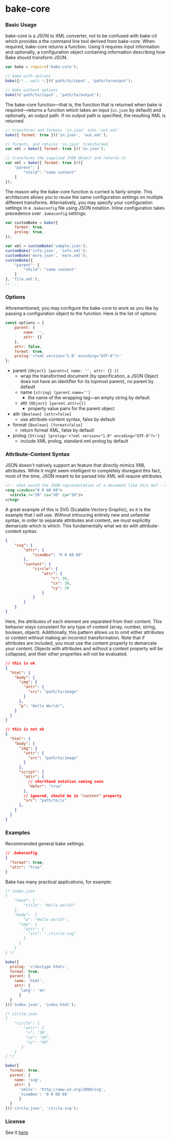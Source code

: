 # bake-core

### Basic Usage

bake-core is a JSON to XML converter, not to be confused with bake-cli which provides a the command line tool derived from bake-core. When required, bake-core returns a function. Using it requires input information and optionally, a configuration object containing information describing how Bake should transform JSON.

```javascript
var bake = require('bake-core');

// bake with options
bake({/*...opts */})('path/to/input', 'path/to/output');

// bake without options
bake()('path/to/input', 'path/to/output');
```

The bake-core function—that is, the function that is returned when bake is required—returns a function which takes an input (`in.json` by default) and optionally, an output path. If no output path is specified, the resulting XML is returned.

```javascript
// transforms and formats 'in.json' into 'out.xml'
bake({ format: true })('in.json', 'out.xml');

// formats, and returns 'in.json' transformed
var xml = bake({ format: true })('in.json');

// transforms the supplied JSON Object and returns it
var xml = bake({ format: true })({
    "parent": [
        "child": "some content"
    ]
});
```

The reason why the bake-core function is curried is fairly simple. This architecure allows you to reuse the same configuration settings on multiple different transforms. Alternatively, you may specify your configuration settings in a `.bakeconfig` file using JSON notation. Inline configuration takes precedence over `.bakeconfig` settings.	

```javascript
var customBake = bake({
    format: true,
    prolog: true,
});

var xml = customBake('sample.json');
customBake('info.json', 'info.xml');
customBake('more.json', 'more.xml');
customBake({
    "parent": [
        "child": "some content"
    ]
}, 'file.xml');
// ...
```
### Options

Aforementioned, you may configure the bake-core to work as you like by passing a configuration object to the function. Here is the list of options:

```javascript
const options = {
    parent: {
        name: '',
        attr: {}
    },
    attr: false,
    format: true,
    prolog:'<?xml version="1.0" encoding="UTF-8"?>'
};
```

- parent `{Object} [parent={ name: '', attr: {} }] `
  - wrap the transformed document (by specification, a JSON Object does not have an identifier for its topmost parent), no parent by default
  - name `{string} [parent.name='']`
    - the name of the wrapping tag—an empty string by default
  - attr `{Object} [parent.attr={}]`
    - property value pairs for the parent object
- attr `{Boolean} [attr=false]`
  - use attribute-content syntax, false by default
- format `{Boolean} [format=false]`
  - return format XML, false by default
- prolog `{String} [prolog='<?xml version="1.0" encoding="UTF-8"?>']`
  - include XML prolog, standard xml prolog by default

### Attribute-Content Syntax

JSON doesn't natively support an feature that directly mimics XML attributes. While it might seem intelligent to completely disregard this fact, most of the time, JSON meant to be parsed into XML will require attributes.

```xml
<!-- what would the JSON representation of a document like this be? -->
<svg viewBox="0 0 60 60">
  <circle r="30" cx="30" cy="30"/>
</svg>
```

A great example of this is SVG (Scalable Vectory Graphic), so it is the example that I will use. Without introucing entirely new and unfamilar syntax, in order to separate attributes and content, we must explicitly demarcate which is which. This fundamentally what we do with attribute-content syntax.

```json
{
    "svg": {
        "attr": {
            "viewBox": "0 0 60 60"
        },
        "content": {
            "circle": {
                "attr": {
                    "r": 30,
                    "cx": 30,
                    "cy": 30
                }
            }
        }
    }
}
```

Here, the attributes of each element are separated from their content. This behavior stays consistent for any type of content (array, number, string, boolean, object). Additionally, this pattern allows us to omit either attributes or content without making an incorrect transformation. Note that if attributes are included, you must use the content property to demarcate your content. Objects with attributes and without a content property will be collapsed, and their other properties will not be evaluated. 

```json
// this is ok
{
  "html": {
    "body": {
      "img": {
        "attr": {
          "src": "path/to/image"
        }
      },
      "p": "Hello World!",
    }
  }
}

// this is not ok
{
  "html": {
    "body": {
      "img": {
        "attr": {
          "src": "path/to/image"
        }
      },
      "script": {
        "attr": {
          // shorthand notation coming soon
          "defer": "true"
        },
        // ignored, should be in "content" property
        "src": "path/to/js"
      },
    }
  }
}
```

### Examples

Recommended general bake settings.
```json
// .bakeconfig
{
  "format": true,
  "attr": "true"
}
```
Bake has many practical applications, for example:
```javascript
/* index.json
{
	"head": {
		"title": "Hello world!"
	},
	"body":  {
    	"p": "Hello world!",
      "img": {
        "attr": {
          "src": "./circle.svg"
        }
      }
    }
} */

bake({
  prolog: '<!doctype html>',
  format: true,
  parent: { 
    name: 'html',
    attr: {
      'lang': 'en'
	  }
  }
})('index.json', 'index.html');

/* circle.json
{
    "circle": {
    	"attr": {
         "r": "30",
         "cx": "30",
         "cy": "30"
       }
    }
} */

bake({
  format: true,
  parent: {
    name: 'svg',
    attr: {
      'xmlns': 'http://www.w3.org/2000/svg',
      'viewBox': '0 0 60 60'
	  }
  }
})('circle.json', 'circle.svg');
```

### License

See it [here](http://github.com/samolaogun/bake-core/blob/master/LICENSE).